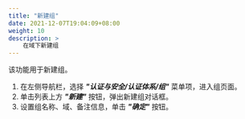 ```yaml
---
title: "新建组"
date: 2021-12-07T19:04:09+08:00
weight: 10
description: >
    在域下新建组
---
```


该功能用于新建组。

1. 在左侧导航栏，选择 **_"认证与安全/认证体系/组"_** 菜单项，进入组页面。
2. 单击列表上方 **_"新建"_** 按钮，弹出新建组对话框。
2. 设置组名称、域、备注信息，单击 **_"确定"_** 按钮。